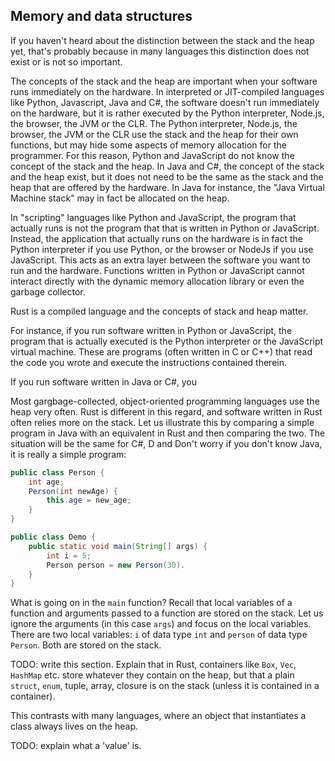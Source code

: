 Memory and data structures
--------------------------

If you haven't heard about the distinction between the stack and the heap yet,
that's probably because in many languages this distinction does not exist or is
not so important.

The concepts of the stack and the heap are important when your software runs
immediately on the hardware.
In interpreted or JIT-compiled languages like Python, Javascript, Java and C#,
the software doesn't run immediately on the hardware, but it is rather executed
by the Python interpreter, Node.js, the browser, the JVM or the CLR.
The Python interpreter, Node.js, the browser, the JVM or the CLR use the stack
and the heap for their own functions, but may hide some aspects of memory
allocation for the programmer.
For this reason, Python and JavaScript do not know the concept of the stack and
the heap.
In Java and C#, the concept of the stack and the heap exist, but it does not
need to be the same as the stack and the heap that are offered by the hardware.
In Java for instance, the "Java Virtual Machine stack" may in fact be allocated
on the heap.

In "scripting" languages like Python and JavaScript, 
the program that actually runs is not the program that that is written in Python
or JavaScript.
Instead, the application that actually runs on the hardware is in fact
the Python interpreter if you use Python, or the browser or NodeJs if you use
JavaScript.
This acts as an extra layer between the software you want to run and the
hardware.
Functions written in Python or JavaScript cannot interact directly with the
dynamic memory allocation library or even the garbage collector.

Rust is a compiled language and the concepts of stack and heap matter.

For instance, if you run software written in Python or JavaScript, the program
that is actually executed is the Python interpreter or the JavaScript virtual
machine. 
These are programs (often written in C or C++) that read the code you wrote and
execute the instructions contained therein.

If you run software written in Java or C#, you 

Most gargbage-collected, object-oriented programming languages use the heap
very often.
Rust is different in this regard, and software written in Rust often relies more
on the stack.
Let us illustrate this by comparing a simple program in Java with an equivalent
in Rust and then comparing the two.
The situation will be the same for C#, D and 
Don't worry if you don't know Java, it is really a simple program:

```java
public class Person {
	int age;
	Person(int newAge) {
		this.age = new_age;
	}
}

public class Demo {
	public static void main(String[] args) {
		int i = 5;
		Person person = new Person(30).
	}
}
```

What is going on in the `main` function?
Recall that local variables of a function and arguments passed to a function
are stored on the stack.
Let us ignore the arguments (in this case `args`) and focus on the local
variables.
There are two local variables: `i` of data type `int` and `person` of data
type `Person`.
Both are stored on the stack.



TODO: write this section.
Explain that in Rust,
containers like `Box`, `Vec`, `HashMap` etc. store whatever they
contain on the heap, but that a plain `struct`, `enum`, tuple, array, closure is
on the stack (unless it is contained in a container).

This contrasts with many languages, where an object that instantiates a class
always lives on the heap.

TODO: explain what a 'value' is.
